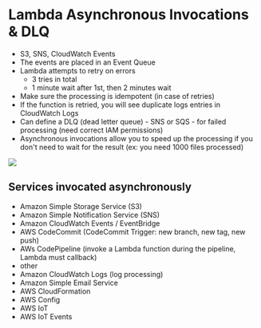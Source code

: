 # Lambda Asynchronous Invocations & DLQ

- S3, SNS, CloudWatch Events
- The events are placed in an Event Queue
- Lambda attempts to retry on errors
    - 3 tries in total
    - 1 minute wait after 1st, then 2 minutes wait
- Make sure the processing is idempotent (in case of retries)
- If the function is retried, you will see duplicate logs entries in CloudWatch Logs
- Can define a DLQ (dead letter queue) - SNS or SQS - for failed processing (need correct IAM permissions)
- Asynchronous invocations allow you to speed up the processing if you don't need to wait for the result (ex: you need 1000 files processed)

![](2022-05-12-07-33-25.png)

## Services invocated asynchronously

- Amazon Simple Storage Service (S3)
- Amazon Simple Notification Service (SNS)
- Amazon CloudWatch Events / EventBridge
- AWS CodeCommit (CodeCommit Trigger: new branch, new tag, new push)
- AWs CodePipeline (invoke a Lambda function during the pipeline, Lambda must callback)
- other
- Amazon CloudWatch Logs (log processing)
- Amazon Simple Email Service
- AWS CloudFormation
- AWS Config
- AWS IoT
- AWS IoT Events
